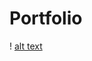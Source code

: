 # Portfolio
! [alt text](https://github.com/Rishitech786/Portfolio/blob/4db77ffe3a1e271a74324571ba986afa18014c55/image%20(1).png)
